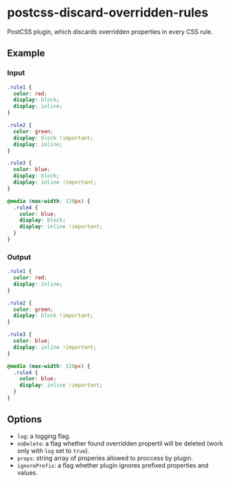 # postcss-discard-overridden-rules
PostCSS plugin, which discards overridden properties in every CSS rule.

## Example
### Input

```css
.rule1 {
  color: red;
  display: block;
  display: inline;
}

.rule2 {
  color: green;
  display: block !important;
  display: inline;
}

.rule3 {
  color: blue;
  display: block;
  display: inline !important;
}

@media (max-width: 120px) {
  .rule4 {
    color: blue;
    display: block;
    display: inline !important;
  }
}
```

### Output

```css
.rule1 {
  color: red;
  display: inline;
}

.rule2 {
  color: green;
  display: block !important;
}

.rule3 {
  color: blue;
  display: inline !important;
}

@media (max-width: 120px) {
  .rule4 {
    color: blue;
    display: inline !important;
  }
}
```

## Options
* `log`: a logging flag.
* `noDelete`: a flag whether found overridden propertil will be deleted (work only with `log` set to `true`).
* `props`: string array of properies allowed to proccess by plugin.
* `ignorePrefix`: a flag whether plugin ignores prefixed properties and values.
